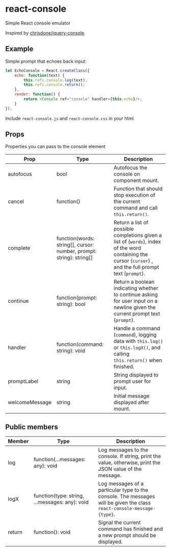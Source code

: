 # react-console
Simple React console emulator

Inspired by [chrisdone/jquery-console](https://github.com/chrisdone/jquery-console).

## Example

Simple prompt that echoes back input:

```javascript
let EchoConsole = React.createClass({
	echo: function(text) {
		this.refs.console.log(text);
		this.refs.console.return();
	},
	render: function() {
		return <Console ref="console" handler={this.echo}/>;
	}
});
```

Include `react-console.js` and `react-console.css` in your html.


## Props

Properties you can pass to the console element

| Prop				| Type																	| Description
| ----				| ----																	| ----
| autofocus			| bool																	| Autofocus the console on component mount.
| cancel			| function()															| Function that should stop execution of the current command and call `this.return()`.
| complete			| function(words: string[], cursor: number, prompt: string): string[]	| Return a list of possible completions given a list of (`words`), index of the word containing the cursor (`cursor`) , and the full prompt text (`prompt`).
| continue			| function(prompt: string): bool										| Return a boolean indicating whether to continue asking for user input on a newline given the current prompt text (`prompt`).
| handler			| function(command: string): void										| Handle a command (`command`), logging data with `this.log()` or `this.logX()`, and calling `this.return()` when finished.
| promptLabel		| string																| String displayed to prompt user for input.
| welcomeMessage	| string																| Initial message displayed after mount.

## Public members

| Member	| Type												| Description
| ----		| ----												| ----
| log		| function(...messages: any): void					| Log messages to the console. If string, print the value, otherwise, print the JSON value of the message.
| logX		| function(type: string, ...messages: any): void	| Log messages of a particular type to the console. The messages will be given the class `react-console-message-{type}`.
| return	| function(): void									| Signal the current command has finished and a new prompt should be displayed.
